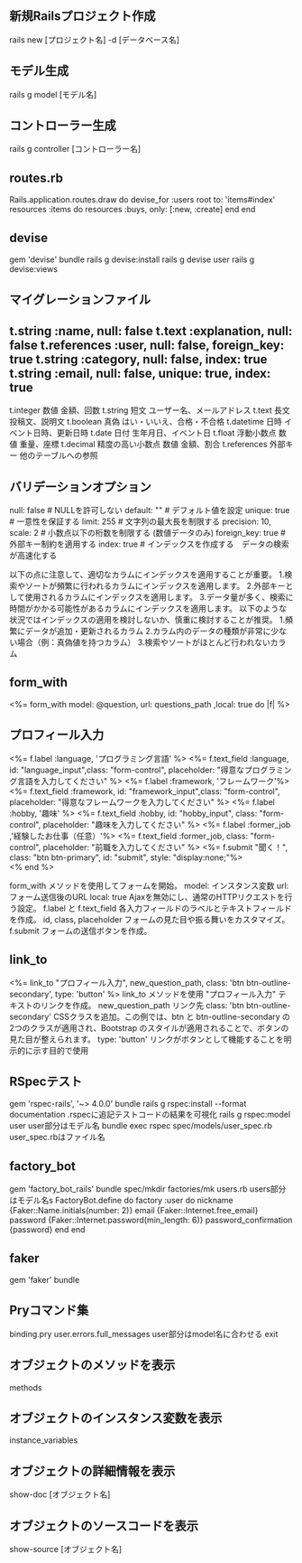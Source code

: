 ## 新規Railsプロジェクト作成
rails new [プロジェクト名] -d [データベース名]
## モデル生成
rails g model [モデル名]
## コントローラー生成
rails g controller [コントローラー名]
## routes.rb
Rails.application.routes.draw do
  devise_for :users
    root to: 'items#index'
    resources :items  do
      resources :buys, only: [:new, :create]
    end
end
## devise
gem 'devise'
bundle
rails g devise:install
rails g devise user
rails g devise:views
## マイグレーションファイル
t.string     :name,         null: false
t.text       :explanation,  null: false
t.references :user,         null: false, foreign_key: true
t.string     :category,     null: false, index: true
t.string     :email,        null: false, unique: true, index: true
-------------------------------------------------------------------
t.integer   数値     金額、回数
t.string    短文     ユーザー名、メールアドレス
t.text      長文     投稿文、説明文
t.boolean   真偽     はい・いいえ、合格・不合格
t.datetime  日時     イベント日時、更新日時
t.date      日付     生年月日、イベント日
t.float     浮動小数点 数値 重量、座標
t.decimal   精度の高い小数点 数値 金額、割合
t.references 外部キー 他のテーブルへの参照

## バリデーションオプション
null: false               # NULLを許可しない
default: ""               # デフォルト値を設定
unique: true              # 一意性を保証する
limit: 255                # 文字列の最大長を制限する
precision: 10, scale: 2   # 小数点以下の桁数を制限する (数値データのみ)
foreign_key: true           # 外部キー制約を適用する
index: true                 # インデックスを作成する　データの検索が高速化する

以下の点に注意して、適切なカラムにインデックスを適用することが重要。
1.検索やソートが頻繁に行われるカラムにインデックスを適用します。
2.外部キーとして使用されるカラムにインデックスを適用します。
3.データ量が多く、検索に時間がかかる可能性があるカラムにインデックスを適用します。
以下のような状況ではインデックスの適用を検討しないか、慎重に検討することが推奨。
1.頻繁にデータが追加・更新されるカラム
2.カラム内のデータの種類が非常に少ない場合（例：真偽値を持つカラム）
3.検索やソートがほとんど行われないカラム
## form_with
<%= form_with model: @question, url: questions_path ,local: true do |f| %>
  <div id ="after_submit" >
    <h2>プロフィール入力</h2>
    <%= f.label :language, 'プログラミング言語' %>
    <%= f.text_field :language, id: "language_input",class: "form-control", placeholder: "得意なプログラミング言語を入力してください" %>
    <%= f.label :framework, 'フレームワーク'%>
    <%= f.text_field :framework, id: "framework_input",class: "form-control", placeholder: "得意なフレームワークを入力してください" %>
    <%= f.label :hobby, '趣味' %>
    <%= f.text_field :hobby, id: "hobby_input", class: "form-control", placeholder: "趣味を入力してください" %> 
    <%= f.label :former_job ,'経験したお仕事（任意）'%>
    <%= f.text_field :former_job, class: "form-control", placeholder: "前職を入力してください" %> 
    <%= f.submit "聞く！", class: "btn btn-primary", id: "submit", style: "display:none;"%>
  </div>
<% end %>

form_with メソッドを使用してフォームを開始。
model: インスタンス変数 url: フォーム送信後のURL local: true Ajaxを無効にし、通常のHTTPリクエストを行う設定。
f.label と f.text_field 各入力フィールドのラベルとテキストフィールドを作成。
id, class, placeholder フォームの見た目や振る舞いをカスタマイズ。
f.submit フォームの送信ボタンを作成。

## link_to
<%= link_to "プロフィール入力", new_question_path, class: 'btn btn-outline-secondary', type: 'button' %>
link_to メソッドを使用
"プロフィール入力" テキストのリンクを作成。
new_question_path リンク先
class: 'btn btn-outline-secondary' CSSクラスを追加。この例では、btn と btn-outline-secondary の2つのクラスが適用され、Bootstrap のスタイルが適用されることで、ボタンの見た目が整えられます。
type: 'button' リンクがボタンとして機能することを明示的に示す目的で使用

## RSpecテスト
gem 'rspec-rails', '~> 4.0.0'
bundle
rails g rspec:install
--format documentation .rspecに追記テストコードの結果を可視化
rails g rspec:model user user部分はモデル名
bundle exec rspec spec/models/user_spec.rb user_spec.rbはファイル名
## factory_bot
gem 'factory_bot_rails'
bundle
spec/mkdir factories/mk users.rb users部分はモデル名s
FactoryBot.define do
  factory :user do
    nickname              {Faker::Name.initials(number: 2)}
    email                 {Faker::Internet.free_email}
    password              {Faker::Internet.password(min_length: 6)}
    password_confirmation {password}
  end
end
## faker
gem 'faker'
bundle

## Pryコマンド集
binding.pry
user.errors.full_messages user部分はmodel名に合わせる
exit
## オブジェクトのメソッドを表示
methods
## オブジェクトのインスタンス変数を表示
instance_variables
## オブジェクトの詳細情報を表示
show-doc [オブジェクト名]
## オブジェクトのソースコードを表示
show-source [オブジェクト名]
